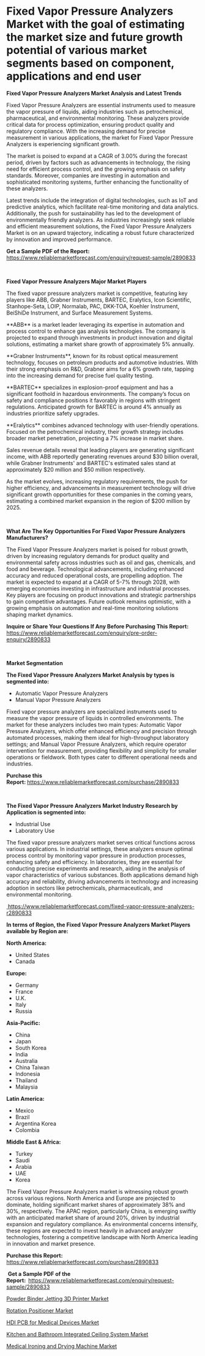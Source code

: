 <p><h1>Fixed Vapor Pressure Analyzers Market with the goal of estimating the market size and future growth potential of various market segments based on component, applications and end user</h1></p><p><strong>Fixed Vapor Pressure Analyzers Market Analysis and Latest Trends</strong></p>
<p><p>Fixed Vapor Pressure Analyzers are essential instruments used to measure the vapor pressure of liquids, aiding industries such as petrochemical, pharmaceutical, and environmental monitoring. These analyzers provide critical data for process optimization, ensuring product quality and regulatory compliance. With the increasing demand for precise measurement in various applications, the market for Fixed Vapor Pressure Analyzers is experiencing significant growth.</p><p>The market is poised to expand at a CAGR of 3.00% during the forecast period, driven by factors such as advancements in technology, the rising need for efficient process control, and the growing emphasis on safety standards. Moreover, companies are investing in automation and sophisticated monitoring systems, further enhancing the functionality of these analyzers.</p><p>Latest trends include the integration of digital technologies, such as IoT and predictive analytics, which facilitate real-time monitoring and data analytics. Additionally, the push for sustainability has led to the development of environmentally friendly analyzers. As industries increasingly seek reliable and efficient measurement solutions, the Fixed Vapor Pressure Analyzers Market is on an upward trajectory, indicating a robust future characterized by innovation and improved performance.</p></p>
<p><strong>Get a Sample PDF of the Report:&nbsp;</strong> <a href="https://www.reliablemarketforecast.com/enquiry/request-sample/2890833?utm_campaign=950&utm_medium=2&utm_source=Github&utm_content=ia&utm_term=14032025&utm_id=fixed-vapor-pressure-analyzers">https://www.reliablemarketforecast.com/enquiry/request-sample/2890833</a></p>
<p>&nbsp;</p>
<p><strong>Fixed Vapor Pressure Analyzers Major Market Players</strong></p>
<p><p>The fixed vapor pressure analyzers market is competitive, featuring key players like ABB, Grabner Instruments, BARTEC, Eralytics, Icon Scientific, Stanhope-Seta, LOIP, Normalab, PAC, DKK-TOA, Koehler Instrument, BeiShiDe Instrument, and Surface Measurement Systems. </p><p>**ABB** is a market leader leveraging its expertise in automation and process control to enhance gas analysis technologies. The company is projected to expand through investments in product innovation and digital solutions, estimating a market share growth of approximately 5% annually.</p><p>**Grabner Instruments**, known for its robust optical measurement technology, focuses on petroleum products and automotive industries. With their strong emphasis on R&D, Grabner aims for a 6% growth rate, tapping into the increasing demand for precise fuel quality testing.</p><p>**BARTEC** specializes in explosion-proof equipment and has a significant foothold in hazardous environments. The company’s focus on safety and compliance positions it favorably in regions with stringent regulations. Anticipated growth for BARTEC is around 4% annually as industries prioritize safety upgrades.</p><p>**Eralytics** combines advanced technology with user-friendly operations. Focused on the petrochemical industry, their growth strategy includes broader market penetration, projecting a 7% increase in market share. </p><p>Sales revenue details reveal that leading players are generating significant income, with ABB reportedly generating revenues around $30 billion overall, while Grabner Instruments' and BARTEC's estimated sales stand at approximately $20 million and $50 million respectively.</p><p>As the market evolves, increasing regulatory requirements, the push for higher efficiency, and advancements in measurement technology will drive significant growth opportunities for these companies in the coming years, estimating a combined market expansion in the region of $200 million by 2025.</p></p>
<p>&nbsp;</p>
<p><strong>What Are The Key Opportunities For Fixed Vapor Pressure Analyzers Manufacturers?</strong></p>
<p><p>The Fixed Vapor Pressure Analyzers market is poised for robust growth, driven by increasing regulatory demands for product quality and environmental safety across industries such as oil and gas, chemicals, and food and beverage. Technological advancements, including enhanced accuracy and reduced operational costs, are propelling adoption. The market is expected to expand at a CAGR of 5-7% through 2028, with emerging economies investing in infrastructure and industrial processes. Key players are focusing on product innovations and strategic partnerships to gain competitive advantages. Future outlook remains optimistic, with a growing emphasis on automation and real-time monitoring solutions shaping market dynamics.</p></p>
<p><strong>Inquire or Share Your Questions If Any Before Purchasing This Report:</strong> <a href="https://www.reliablemarketforecast.com/enquiry/pre-order-enquiry/2890833?utm_campaign=950&utm_medium=2&utm_source=Github&utm_content=ia&utm_term=14032025&utm_id=fixed-vapor-pressure-analyzers">https://www.reliablemarketforecast.com/enquiry/pre-order-enquiry/2890833</a></p>
<p>&nbsp;</p>
<p><strong>Market Segmentation</strong></p>
<p><strong>The Fixed Vapor Pressure Analyzers Market Analysis by types is segmented into:</strong></p>
<p><ul><li>Automatic Vapor Pressure Analyzers</li><li>Manual Vapor Pressure Analyzers</li></ul></p>
<p><p>Fixed vapor pressure analyzers are specialized instruments used to measure the vapor pressure of liquids in controlled environments. The market for these analyzers includes two main types: Automatic Vapor Pressure Analyzers, which offer enhanced efficiency and precision through automated processes, making them ideal for high-throughput laboratory settings; and Manual Vapor Pressure Analyzers, which require operator intervention for measurement, providing flexibility and simplicity for smaller operations or fieldwork. Both types cater to different operational needs and industries.</p></p>
<p><strong>Purchase this Report:&nbsp;</strong><a href="https://www.reliablemarketforecast.com/purchase/2890833?utm_campaign=950&utm_medium=2&utm_source=Github&utm_content=ia&utm_term=14032025&utm_id=fixed-vapor-pressure-analyzers">https://www.reliablemarketforecast.com/purchase/2890833</a></p>
<p>&nbsp;</p>
<p><strong>The Fixed Vapor Pressure Analyzers Market Industry Research by Application is segmented into:</strong></p>
<p><ul><li>Industrial Use</li><li>Laboratory Use</li></ul></p>
<p><p>The fixed vapor pressure analyzers market serves critical functions across various applications. In industrial settings, these analyzers ensure optimal process control by monitoring vapor pressure in production processes, enhancing safety and efficiency. In laboratories, they are essential for conducting precise experiments and research, aiding in the analysis of vapor characteristics of various substances. Both applications demand high accuracy and reliability, driving advancements in technology and increasing adoption in sectors like petrochemicals, pharmaceuticals, and environmental monitoring.</p></p>
<p><a href="https://www.reliablemarketforecast.com/fixed-vapor-pressure-analyzers-r2890833?utm_campaign=950&utm_medium=2&utm_source=Github&utm_content=ia&utm_term=14032025&utm_id=fixed-vapor-pressure-analyzers">&nbsp;https://www.reliablemarketforecast.com/fixed-vapor-pressure-analyzers-r2890833</a></p>
<p><strong>In terms of Region, the Fixed Vapor Pressure Analyzers Market Players available by Region are:</strong></p>
<p>
    <p> <strong> North America: </strong>
        <ul>
            <li>United States</li>
            <li>Canada</li>
        </ul>
        </p> 
    <p> <strong> Europe: </strong>
        <ul>
            <li>Germany</li>
            <li>France</li>
            <li>U.K.</li>
            <li>Italy</li>
            <li>Russia</li>
        </ul>
        </p> 
    <p> <strong> Asia-Pacific: </strong>
        <ul>
            <li>China</li>
            <li>Japan</li>
            <li>South Korea</li>
            <li>India</li>
            <li>Australia</li>
            <li>China Taiwan</li>
            <li>Indonesia</li>
            <li>Thailand</li>
            <li>Malaysia</li>
        </ul>
        </p> 
    <p> <strong> Latin America: </strong>
        <ul>
            <li>Mexico</li>
            <li>Brazil</li>
            <li>Argentina Korea</li>
            <li>Colombia</li>
        </ul>
        </p> 
    <p> <strong> Middle East & Africa: </strong>
        <ul>
            <li>Turkey</li>
            <li>Saudi</li>
            <li>Arabia</li>
            <li>UAE</li>
            <li>Korea</li>
        </ul>
    </p>
    </p>
<p><p>The Fixed Vapor Pressure Analyzers market is witnessing robust growth across various regions. North America and Europe are projected to dominate, holding significant market shares of approximately 38% and 30%, respectively. The APAC region, particularly China, is emerging swiftly with an anticipated market share of around 20%, driven by industrial expansion and regulatory compliance. As environmental concerns intensify, these regions are expected to invest heavily in advanced analyzer technologies, fostering a competitive landscape with North America leading in innovation and market presence.</p></p>
<p><strong>Purchase this Report: </strong><a href="https://www.reliablemarketforecast.com/purchase/2890833?utm_campaign=950&utm_medium=2&utm_source=Github&utm_content=ia&utm_term=14032025&utm_id=fixed-vapor-pressure-analyzers">https://www.reliablemarketforecast.com/purchase/2890833</a></p>
<p>&nbsp;<strong>Get a Sample PDF of the Report:&nbsp;&nbsp;</strong><a href="https://www.reliablemarketforecast.com/enquiry/request-sample/2890833?utm_campaign=950&utm_medium=2&utm_source=Github&utm_content=ia&utm_term=14032025&utm_id=fixed-vapor-pressure-analyzers">https://www.reliablemarketforecast.com/enquiry/request-sample/2890833</a></p>
<p><strong></strong></p>
<p><p><a href="https://github.com/palenjeppecd/Market-Research-Report-List-1/blob/main/powder-binder-jetting-3d-printer-market.md?utm_campaign=950&utm_medium=2&utm_source=Github&utm_content=ia&utm_term=14032025&utm_id=fixed-vapor-pressure-analyzers">Powder Binder Jetting 3D Printer Market</a></p><p><a href="https://github.com/raaschadonle/Market-Research-Report-List-1/blob/main/rotation-positioner-market.md?utm_campaign=950&utm_medium=2&utm_source=Github&utm_content=ia&utm_term=14032025&utm_id=fixed-vapor-pressure-analyzers">Rotation Positioner Market</a></p><p><a href="https://github.com/fendtdjunawo/Market-Research-Report-List-1/blob/main/hdi-pcb-for-medical-devices-market.md?utm_campaign=950&utm_medium=2&utm_source=Github&utm_content=ia&utm_term=14032025&utm_id=fixed-vapor-pressure-analyzers">HDI PCB for Medical Devices Market</a></p><p><a href="https://github.com/kovasovitzzg/Market-Research-Report-List-1/blob/main/kitchen-and-bathroom-integrated-ceiling-system-market.md?utm_campaign=950&utm_medium=2&utm_source=Github&utm_content=ia&utm_term=14032025&utm_id=fixed-vapor-pressure-analyzers">Kitchen and Bathroom Integrated Ceiling System Market</a></p><p><a href="https://github.com/danzopachllq/Market-Research-Report-List-1/blob/main/medical-ironing-and-drying-machine-market.md?utm_campaign=950&utm_medium=2&utm_source=Github&utm_content=ia&utm_term=14032025&utm_id=fixed-vapor-pressure-analyzers">Medical Ironing and Drying Machine Market</a></p></p>